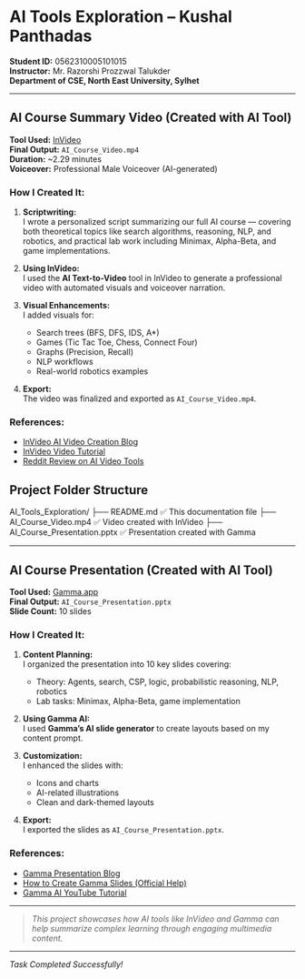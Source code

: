 #  AI Tools Exploration – Kushal Panthadas  
**Student ID:** 0562310005101015  
**Instructor:** Mr. Razorshi Prozzwal Talukder  
**Department of CSE, North East University, Sylhet**

---

##  AI Course Summary Video (Created with AI Tool)

**Tool Used:** [InVideo](https://invideo.io)  
**Final Output:** `AI_Course_Video.mp4`  
**Duration:** ~2.29 minutes  
**Voiceover:** Professional Male Voiceover (AI-generated)

###  How I Created It:

1. **Scriptwriting:**  
   I wrote a personalized script summarizing our full AI course — covering both theoretical topics like search algorithms, reasoning, NLP, and robotics, and practical lab work including Minimax, Alpha-Beta, and game implementations.

2. **Using InVideo:**  
   I used the **AI Text-to-Video** tool in InVideo to generate a professional video with automated visuals and voiceover narration.

3. **Visual Enhancements:**  
   I added visuals for:
   - Search trees (BFS, DFS, IDS, A*)
   - Games (Tic Tac Toe, Chess, Connect Four)
   - Graphs (Precision, Recall)
   - NLP workflows
   - Real-world robotics examples

4. **Export:**  
   The video was finalized and exported as `AI_Course_Video.mp4`.

###  References:
- [ InVideo AI Video Creation Blog](https://invideo.io/blog/how-to-make-ai-videos/?utm_source)
- [ InVideo Video Tutorial](https://help.invideo.io/en/articles/9380211-how-can-i-use-invideo-ai-a-complete-tutorial?utm_source)
- [ Reddit Review on AI Video Tools](https://www.reddit.com/r/ProductMarketing/comments/1em8jrl/i_tried_5_ai_video_tools_so_you_dont_have_to/?utm_source)




##  Project Folder Structure

AI_Tools_Exploration/
├── README.md ✅ This documentation file
├── AI_Course_Video.mp4 ✅ Video created with InVideo
├── AI_Course_Presentation.pptx ✅ Presentation created with Gamma

---

##  AI Course Presentation (Created with AI Tool)

**Tool Used:** [Gamma.app](https://gamma.app)  
**Final Output:** `AI_Course_Presentation.pptx`  
**Slide Count:** 10 slides

###  How I Created It:

1. **Content Planning:**  
   I organized the presentation into 10 key slides covering:
   - Theory: Agents, search, CSP, logic, probabilistic reasoning, NLP, robotics  
   - Lab tasks: Minimax, Alpha-Beta, game implementation

2. **Using Gamma AI:**  
   I used **Gamma’s AI slide generator** to create layouts based on my content prompt.

3. **Customization:**  
   I enhanced the slides with:
   - Icons and charts
   - AI-related illustrations
   - Clean and dark-themed layouts

4. **Export:**  
   I exported the slides as `AI_Course_Presentation.pptx`.

###  References:
- [ Gamma Presentation Blog](https://gamma.app/blog/ai-presentations)
- [ How to Create Gamma Slides (Official Help)](https://help.gamma.app/en/articles/7838093-how-do-i-create-a-new-presentation-document-or-webpage-in-gamma)
- [ Gamma AI YouTube Tutorial](https://www.youtube.com/watch?v=KcbXKUR7-a0)





---



>  *This project showcases how AI tools like InVideo and Gamma can help summarize complex learning through engaging multimedia content.*

---

 *Task Completed Successfully!*  

